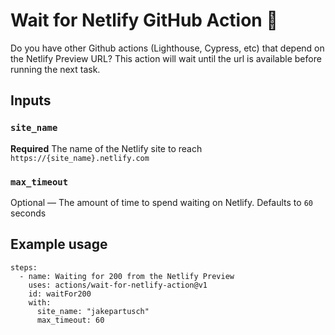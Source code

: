 # Wait for Netlify GitHub Action 🎉

Do you have other Github actions (Lighthouse, Cypress, etc) that depend on the Netlify Preview URL? This action will wait until the url is available before running the next task.

## Inputs

### `site_name`

**Required** The name of the Netlify site to reach `https://{site_name}.netlify.com`

### `max_timeout`

Optional — The amount of time to spend waiting on Netlify. Defaults to `60` seconds

## Example usage

```
steps:
  - name: Waiting for 200 from the Netlify Preview
    uses: actions/wait-for-netlify-action@v1
    id: waitFor200
    with:
      site_name: "jakepartusch"
      max_timeout: 60
```
